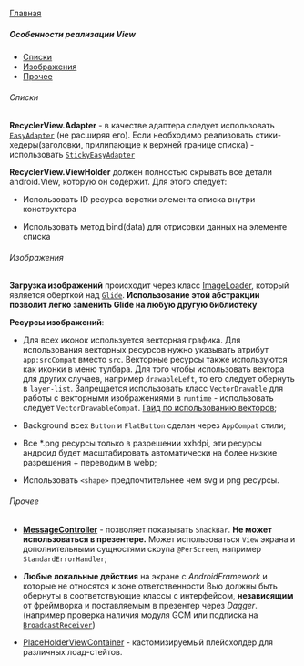 [Главная](../main.md)

##### Особенности реализации View

- [Списки](#списки)
- [Изображения](#изображения)
- [Прочее](#прочее)

###### Списки
**RecyclerView.Adapter** - в качестве адаптера следует использовать [`EasyAdapter`][easy]
(не расширяя его). Если необходимо реализовать стики-хедеры(заголовки, прилипающие к
верхней границе списка) - использовать [`StickyEasyAdapter`][sticky]

**RecyclerView.ViewHolder** должен полностью скрывать все детали android.View,
которую он содержит. Для этого следует:

* Использовать ID ресурса верстки элемента списка внутри конструктора

* Использовать метод bind(data) для отрисовки данных на элементе списка

###### Изображения

**Загрузка изображений** происходит через класс [ImageLoader][imageloader],
который является оберткой над [`Glide`][glide].
**Использование этой абстракции позволит легко заменить Glide на любую
другую библиотеку**

**Ресурсы изображений**:
- Для всех иконок используется векторная графика. Для использования векторных
ресурсов нужно указывать атрибут `app:srcCompat` вместо `src`.
Векторные ресурсы также используются как иконки в меню тулбара.
Для того чтобы использовать вектора для других случаев,
например `drawableLeft`, то его следует обернуть в `layer-list`.
Запрещается использовать класс `VectorDrawable` для работы с векторными
изображениями в `runtime` - использовать следует `VectorDrawableCompat`.
[Гайд по использованию векторов](https://developer.android.com/studio/write/vector-asset-studio.html#running);

- Background всех `Button` и `FlatButton` сделан через `AppCompat` стили;

- Все *.png ресурсы только в разрешении xxhdpi, эти ресурсы андроид будет
масштабировать автоматически на более низкие разрешения + переводим в webp;

- Использовать `<shape>` предпочтительнее чем svg и png ресурсы.

###### Прочее
* [**MessageController**][message] - позволяет показывать `SnackBar`.
**Не может использоваться в презентере.**
Может использоваться `View` экрана и дополнительными сущностями скоупа `@PerScreen`,
например `StandardErrorHandler`;

* **Любые локальные действия** на экране с *AndroidFramework* и которые не относятся
к зоне ответственности Вью должны быть обернуты в соответствующие классы с интерфейсом,
**независящим** от фреймворка и поставляемым в презентер через *Dagger*.
(например проверка наличия модуля GCM или подписка на [`BroadcastReceiver`][broadcast])

* [PlaceHolderViewContainer](../../custom-view/lib-custom-view/src/main/java/ru/surfstudio/android/custom/view/placeholder/PlaceHolderViewContainer.kt) - кастомизируемый плейсхолдер
для различных лоад-стейтов.


[broadcast]: ../../broadcast-extension/README.md
[message]: ../../message-controller/README.md
[sticky]: ../../recycler-extension/README.md
[easy]: ../../easyadapter/lib-easyadapter/
[imageloader]: ../../imageloader/README.md
[glide]: https://github.com/bumptech/glide
